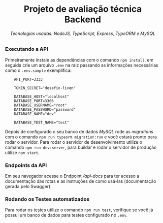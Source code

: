 <h1 align="center">
    Projeto de avaliação técnica Backend
    <h6 align="center">Tecnologias usadas: NodeJS, TypeScript, Express, TypeORM e MySQL</h6>
</h1>

### Executando a API

Primeiramente instale as dependências com o comando ```npm install```, em seguida crie um arquivo ```.env``` na raiz passando as informações necessárias como o ```.env.sample``` exemplifica:

```
    API_PORT=3333

    TOKEN_SECRET="desafio-liven"

    DATABASE_HOST="localhost"
    DATABASE_PORT=3306
    DATABASE_USERNAME="root"
    DATABASE_PASSWORD="password"
    DATABASE_NAME="dev"

    DATABASE_TEST_NAME="test"
```

Depois de configurado o seu banco de dados *MySQL* rode as *migrations* com o comando ```npm run typeorm migration:run``` e você estará pronto para rodar o servidor. Para rodar o servidor de desenvolvimento utilize o comando ```npm run dev:server```, para buildar e rodar o servidor de produção utilize ```npm start```.

### Endpoints da API

Em seu navegador acesse o Endpoint */api-docs* para ter acesso a documentação das rotas e as instruções de como usá-las (documentação gerada pelo Swagger).

### Rodando os Testes automatizados

Para rodar os testes utilize o comando ```npm run test```, verifique se você já possui um banco de dados para testes configurado no ```.env```.